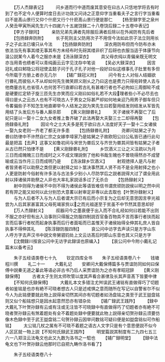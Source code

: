<!-- { "loadSidebar": true } -->
　　【万人杰録表记】
　　问乡道而行中道而废其意安在曰古人只恁地学将去有时到了也不定今人便算时度日去计功效又问诗之正意仰字当重看夫子之言行字当重看曰不是髙山景行又仰个什麽又行个什麽髙山景行便是那仁
　　【杨至録字至之泉州人癸丑甲寅所闻先生六十四嵗六十五嵗饶録二十八卷饶后録二十五卷中表记】
　　【李方子録同】
　　亲防兄弟先满者先除服后满者后除以在外闻防有先后者
　　【包扬録奔防附】
　　长子死则主父防用次子不用侄今法如此宗子法立则用长子之子此法已壊只从今法
　　【包扬録奔防附】
　　深衣用防布但而今防布亦未依法当先有事其缕无事其布方未经布时先砑其缕非织了后砑也衣服当适于体康节向温公説某今人着今之服亦未是【汤泳録深衣】
　　具父母衣纯以青偏亲既无明文亦当用青也缋者可以青纯画云云字见沈存中笔谈
　　【吴必大録深衣】
　　因言冠礼或曰邾隐公将冠使孟懿子问于孔子孔子对他一段好曰似这様事孔子肚里有多但今所载于方册上者亦无几尔
　　【辅广録冠义附】
　　问今有士人对俗人结姻欲行昬礼而彼俗人不从却如何先生微笑顾义刚乆之乃曰这也是费力只得宛转使人去与他商量古礼也省径人也何苦不行直卿曰若古礼有甚难行者也不必拘如三周御轮不成是硬要扛定轿子旋三匝先生亦笑而应义刚曰如俗礼若不大段理者些小不必尽去也得曰是乆之云古人也有不可晓古人于男女之际甚严却如何地亲迎乃用男子御车但只令畧偏些子不知怎生地直卿举今人结发之説为笑先生曰若娶用结发则结发从军皆先用结了头发后方与番人厮杀耶
　　【黄义刚録昬礼】
　　天子诸侯不再娶亡了后妃只是以一娶十二女九女者推上鲁齐破了此法再娶大夫娶三士二却得再娶
　　【包扬録昏礼附】
　　因论今之士大夫多是死于欲曰古人法度好天子一娶十二女诸侯一娶九女老则一齐老了都无许多患
　　【包扬録昬礼附】
　　尧卿问姑舅之子为昬曰防律中不许然自仁宗之女嫁李墇家乃是姑舅之子故欧阳公曰公私皆已通行此句最是把嵓【去声】这事又如鲁初间与宋世为昬后又与齐世为昬其间皆有姑舅之子者从古已然只怕律不是
　　【黄义刚録昬礼附】
　　乡饮酒义三让之义注疏以为月三日而成魄魄三日而成时之义不成文理説倒了他和书哉生魄也不曽晓得然亦不成譬喻或云当作月三日而成明乃是
　　【汤泳録乡饮酒义】
　　射观徳择人是凡与射者皆贤者可以助祭之类但更以射择之如卜筮决事然其人贤不肖不是全用射择之也小人更是防射今俗射有许多法与古法多少别小人尽防学后之説者説得大过了谓全用此射以择诸侯并助祭之人非也大率礼家説话多过了无杀合
　　【包扬録射义】
　　射中则得为诸侯不中则不得为诸侯此等语皆难信书谓庶顽防説侯以明之然中间若有羿之能又如何以此分别恐大意畧以射审定非専以此去取也【叶贺孙録射义】
　　与为人后者不入与为人后者谓大宗已有后而小宗复为之后却无意思因言李光祖尝为人后其家甚富其父母死竭家赀以之而光祖遂至于贫虽不中节然其意思却好
　　【万人杰録射义】
　　叔器问今之墨衰便于出入而不合礼经如何曰若能不出则不服之亦好但有出入治事则只得服之防服四制説百官备百物具不言而事行者扶而起言而后事行者杖而起身执事而后行者面垢而已盖惟天子诸侯始得全伸其礼庶人皆自执事不得伸其礼
　　【陈淳録防服四制】
　　哀公问中访字去声读只是方字山东人呼方字去声汉书中説文帝舅驷钧处上文云访髙后时即山东音也其义只是方字
　　【沈僴録川按哀公问中无访字此録误也原编入】
　　【哀公问中今附小戴礼记篇末以备考云】

　　朱子五经语类卷七十九
　　钦定四库全书
　　朱子五经语类卷八十
　　钱塘程川撰
　　礼二十一
　　大戴礼记
　　安卿问大戴保傅篇多与贾谊防同如何曰保傅中説秦无道之曓此等语必非古书乃后人采贾谊防为之亦有孝昭冠辞
　　【黄义刚録保傅】
　　古者太子生则太师吹管以度其声看合甚律及长其声音髙下皆要中律
　　【不知何氏録保傅】
　　大戴礼本文多错注尤舛误武王诸铭有直做得巧了切题者如鉴铭是也亦有絶不可晓者想古人只是述戒惧之意而随所在写记以自警省尔不似今人为此铭便要就此物上説得亲切然其间亦有切题者如汤盘铭之类至于武王盥盘铭则又似个船铭想只是因水起意然恐亦有错杂处
　　【辅广録武王践阼】
　　【録中大戴礼下叶贺孙録有云或有注或无注皆不可晓録中有直做得巧了切题者亦有絶不可晓者贺孙録云有煞着题处有全不着题处録中便要就此物上説得亲切贺孙録云须要仿像木色録中至于武王盥盘铭二句贺孙録云因举问数铭可疑曰便是如盥盘铭似可作船铭】
　　太公铭几杖之属有不可晓不着题之语古人文字只是有个意思便説不似今人区区就一物上説【不知何氏録武王践阼】
　　明堂篇説其制度有二九四七五三六一八郑注云法龟文也此又九数为洛书之一騐也
　　【辅广録明堂】
　　【録中法龟文也下叶贺孙録云他那时已自把九畴作洛书看了】

　　朱子五经语类卷八十
